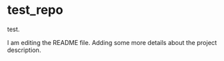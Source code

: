 # test_repo
test.

I am editing the README file. Adding some more details about the project description.
